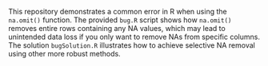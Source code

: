 This repository demonstrates a common error in R when using the `na.omit()` function. The provided `bug.R` script shows how `na.omit()` removes entire rows containing any NA values, which may lead to unintended data loss if you only want to remove NAs from specific columns. The solution `bugSolution.R` illustrates how to achieve selective NA removal using other more robust methods.